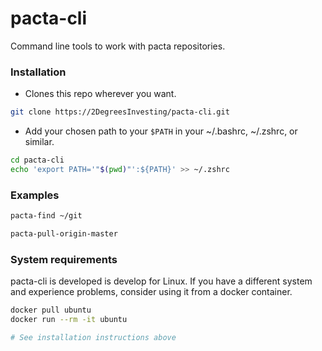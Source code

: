 # pacta-cli

Command line tools to work with pacta repositories.

### Installation

* Clones this repo wherever you want.

```bash
git clone https://2DegreesInvesting/pacta-cli.git
```

* Add your chosen path to your `$PATH` in your ~/.bashrc, ~/.zshrc, or similar.

```bash
cd pacta-cli
echo 'export PATH='"$(pwd)"':${PATH}' >> ~/.zshrc
```

### Examples

```bash
pacta-find ~/git

pacta-pull-origin-master
```

### System requirements

pacta-cli is developed is develop for Linux. If you have a different system
and experience problems, consider using it from a docker container.

```bash
docker pull ubuntu
docker run --rm -it ubuntu

# See installation instructions above
```

